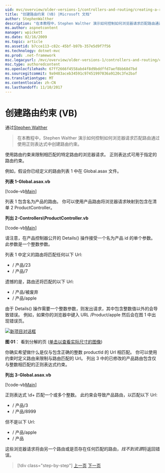 ```yaml
---
uid: mvc/overview/older-versions-1/controllers-and-routing/creating-a-route-constraint-vb
title: "创建路由约束 (VB) |Microsoft 文档"
author: StephenWalther
description: "在本教程中，Stephen Walther 演示如何控制如何浏览器请求匹配路由通过使用正则表达式中创建路由约束。"
ms.author: aspnetcontent
manager: wpickett
ms.date: 02/16/2009
ms.topic: article
ms.assetid: b7cce113-c82c-45bf-b97b-357e5d9f7f56
ms.technology: dotnet-mvc
ms.prod: .net-framework
msc.legacyurl: /mvc/overview/older-versions-1/controllers-and-routing/creating-a-route-constraint-vb
msc.type: authoredcontent
ms.openlocfilehash: 67ff2666f4558abd4f8d9bddffd7aef8bb68d7bd
ms.sourcegitcommit: 9a9483aceb34591c97451997036a9120c3fe2baf
ms.translationtype: MT
ms.contentlocale: zh-CN
ms.lasthandoff: 11/10/2017
---
```

<a name="creating-a-route-constraint-vb"></a>创建路由约束 (VB)
====================
通过[Stephen Walther](https://github.com/StephenWalther)

> 在本教程中，Stephen Walther 演示如何控制如何浏览器请求匹配路由通过使用正则表达式中创建路由约束。


使用路由约束来限制相匹配的特定路由的浏览器请求。 正则表达式可用于指定的路由约束。

例如，假设你已经定义的路由列表 1 中在 Global.asax 文件。

**列表 1-Global.asax.vb**

[!code-vb[Main](creating-a-route-constraint-vb/samples/sample1.vb)]

列表 1 包含名为产品的路由。 你可以使用产品路由将浏览器请求映射到包含在清单 2 ProductController。

**列出 2-Controllers\ProductController.vb**

[!code-vb[Main](creating-a-route-constraint-vb/samples/sample2.vb)]

请注意，在产品控制器公开的 Details() 操作接受一个名为产品 id 的单个参数。 此参数是一个整数参数。

列表 1 中定义的路由将匹配任何以下 Url:

- / 产品/23
- / 产品/7

遗憾的是，路由还将匹配的以下 Url:

- / 产品/被废弃
- / 产品/apple

由于 Details() 操作需要一个整数参数，则发出请求，其中包含整数值以外的会导致错误。 例如，如果你的浏览器中键入 URL /Product/apple 然后会在图 1 中出现错误页。


[![新项目对话框](creating-a-route-constraint-vb/_static/image1.jpg)](creating-a-route-constraint-vb/_static/image1.png)

**图 01**： 看到分解的页 ([单击以查看实际尺寸的图像](creating-a-route-constraint-vb/_static/image2.png))


你确实希望做什么是仅与包含正确的整数 productId 的 Url 相匹配。 你可以使用约束时定义路由来限制与路由匹配的 Url。 列出 3 中的已修改的产品路由包含仅与整数相匹配的正则表达式约束。

**列出 3-Global.asax.vb**

[!code-vb[Main](creating-a-route-constraint-vb/samples/sample3.vb)]

正则表达式 \d+ 匹配一个或多个整数。 此约束会导致产品路由，以匹配以下 Url:

- / 产品/3
- / 产品/8999

但不是以下 Url:

- / 产品/apple
- / 产品

这些浏览器请求将由另一个路由或是否存在任何匹配的路由，*找不到资源*将返回错误。

>[!div class="step-by-step"]
[上一页](creating-custom-routes-vb.md)
[下一页](creating-a-custom-route-constraint-vb.md)

